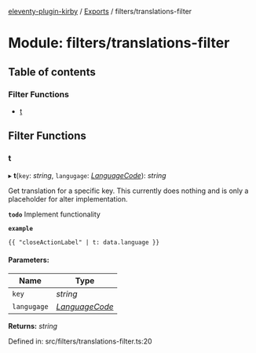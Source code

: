 [eleventy-plugin-kirby](../README.md) / [Exports](../modules.md) / filters/translations-filter

# Module: filters/translations-filter

## Table of contents

### Filter Functions

- [t](filters_translations_filter.md#t)

## Filter Functions

### t

▸ **t**(`key`: *string*, `langugage`: [*LanguageCode*](models_language_model.md#languagecode)): *string*

Get translation for a specific key.
This currently does nothing and is only a placeholder for alter implementation.

**`todo`** Implement functionality

**`example`** 
```html
{{ "closeActionLabel" | t: data.language }}
```

#### Parameters:

Name | Type |
------ | ------ |
`key` | *string* |
`langugage` | [*LanguageCode*](models_language_model.md#languagecode) |

**Returns:** *string*

Defined in: src/filters/translations-filter.ts:20
